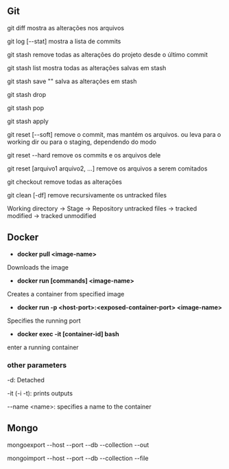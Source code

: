 ## Git
git diff
mostra as alterações nos arquivos
  
git log [--stat]
mostra a lista de commits

git stash
remove todas as alterações do projeto desde o último commit

git stash list
mostra todas as alterações salvas em stash

git stash save "<some text>"
salva as alterações em stash
  
git stash drop <id>
  
git stash pop

git stash apply <id>
  
git reset [--soft] <hash commit>
remove o commit, mas mantém os arquivos. ou leva para o working dir ou para o staging, dependendo do modo
  
git reset --hard <hash commit>
remove os commits e os arquivos dele
  
git reset [arquivo1 arquivo2, ...]
remove os arquivos a serem comitados
  
git checkout
remove todas as alterações

git clean [-df]
remove recursivamente os untracked files

Working directory -> Stage -> Repository
untracked files -> tracked modified -> tracked unmodified

## Docker

- **docker pull \<image-name\>**

Downloads the image


- **docker run \[commands\] \<image-name\>**

Creates a container from specified image


- **docker run -p \<host-port\>:\<exposed-container-port\> \<image-name\>**

Specifies the running port

- **docker exec -it \[container-id\] bash**

enter a running container


### other parameters

-d: Detached

-it (-i -t): prints outputs

--name \<name\>: specifies a name to the container

## Mongo

mongoexport --host <host> --port <port> --db <db name> --collection <collection name> --out <file name>
  
mongoimport --host <host> --port <port> --db <db name> --collection <collection name> --file <file name>


